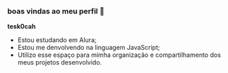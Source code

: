 ### boas vindas ao meu perfil  👋

**tesk0cah**

-   Estou estudando em Alura;
-   Estou me denvolvendo na linguagem JavaScript;
-   Utilizo esse espaço para mimha organização e compartilhamento dos meus projetos desenvolvido.
